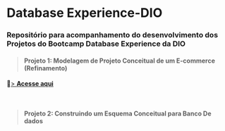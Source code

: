 # Database Experience-DIO
### Repositório para acompanhamento do desenvolvimento dos Projetos do Bootcamp Database Experience da DIO

> #### Projeto 1: Modelagem de Projeto Conceitual de um E-commerce (Refinamento)



🔗[> **Acesse aqui**](https://github.com/ngadev23/Database-Experience-DIO/blob/main/ecommerce_refinamento.png)


&nbsp;

> #### Projeto 2: Construindo um Esquema Conceitual para Banco De dados


